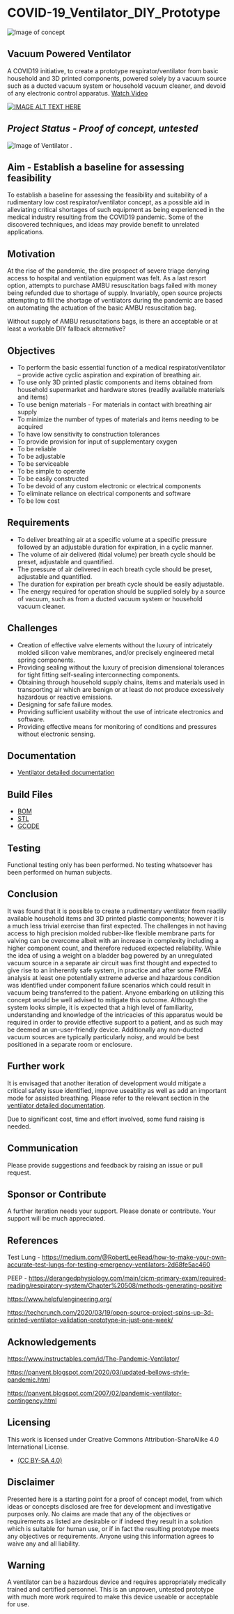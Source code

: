 # COVID-19_Ventilator_DIY_Prototype

![Image of concept](/Diagrams/ConceptOverview.png?raw=true "Optional Title")

## Vacuum Powered Ventilator 
A COVID19 initiative, to create a prototype respirator/ventilator from basic household and 3D printed components, powered solely by a vacuum source such as a ducted vacuum system or household vacuum cleaner, and devoid of any electronic control apparatus.
[Watch Video](https://www.youtube.com/watch?v=GsDeOzsM8-c&feature=youtu.be)

[![IMAGE ALT TEXT HERE](/images/Youtube_ThumbNail.png)](https://www.youtube.com/watch?v=GsDeOzsM8-c&feature=youtu.be)

## *Project Status - Proof of concept, untested*

![Image of Ventilator](/images/Ventilator_CompleteView.png?raw=true "Optional Title")
.

## Aim - Establish a baseline for assessing feasibility
To establish a baseline for assessing the feasibility and suitability of a rudimentary low cost respirator/ventilator concept, as a possible aid in alleviating critical shortages of such equipment as being experienced in the medical industry resulting from the COVID19 pandemic.
Some of the discovered techniques, and ideas may provide benefit to unrelated applications.

## Motivation
At the rise of the pandemic, the dire prospect of severe triage denying access to hospital and ventilation equipment was felt. As a last resort option, attempts to purchase AMBU resuscitation bags failed with money being refunded due to shortage of supply. Invariably, open source projects attempting to fill the shortage of ventilators during the pandemic are based on automating the actuation of the basic AMBU resuscitation bag.

Without supply of AMBU resuscitations bags, is there an acceptable or at least a workable DIY fallback alternative?


## Objectives
- To perform the basic essential function of a medical respirator/ventilator – provide active cyclic aspiration and expiration of breathing air.
- To use only 3D printed plastic components and items obtained from household supermarket and hardware stores (readily available materials and items)
- To use benign materials - For materials in contact with breathing air supply
- To minimize the number of types of materials and items needing to be acquired
- To have low sensitivity to construction tolerances
- To provide provision for input of supplementary oxygen
- To be reliable
- To be adjustable
- To be serviceable
- To be simple to operate
- To be easily constructed
- To be devoid of any custom electronic or electrical components
- To eliminate reliance on electrical components and software
- To be low cost

## Requirements
- To deliver breathing air at a specific volume at a specific pressure followed by an adjustable duration for expiration, in a cyclic manner.
- The volume of air delivered (tidal volume) per breath cycle should be preset, adjustable and quantified.
- The pressure of air delivered in each breath cycle should be preset, adjustable and quantified.
- The duration for expiration per breath cycle should be easily adjustable.
- The energy required for operation should be supplied solely by a source of vacuum, such as from a ducted vacuum system or household vacuum cleaner.

## Challenges
- Creation of effective valve elements without the luxury of intricately molded silicon valve membranes, and/or precisely engineered metal spring components.
- Providing sealing without the luxury of precision dimensional tolerances for tight fitting self-sealing interconnecting components.
- Obtaining through household supply chains, items and materials used in transporting air which are benign or at least do not produce excessively hazardous or reactive emissions.
- Designing for safe failure modes.
- Providing sufficient usability without the use of intricate electronics and software.
- Providing effective means for monitoring of conditions and pressures without electronic sensing.



## Documentation
 - [Ventilator detailed documentation](https://github.com/kaiem/COVID-19_Ventilator_DIY_Prototype/blob/master/Doc)


## Build Files
- [BOM](https://github.com/kaiem/COVID-19_Ventilator_DIY_Prototype/blob/master/BOM)
- [STL](https://github.com/kaiem/COVID-19_Ventilator_DIY_Prototype/blob/master/STL)
- [GCODE](https://github.com/kaiem/COVID-19_Ventilator_DIY_Prototype/blob/master/gcode)


## Testing
Functional testing only has been performed. No testing whatsoever has been performed on human subjects.


## Conclusion
It was found that it is possible to create a rudimentary ventilator from readily available household items and 3D printed plastic components; however it is a much less trivial exercise than first expected. The challenges in not having access to high precision molded rubber-like flexible membrane parts for valving can be overcome albeit with an increase in complexity including a higher component count, and therefore reduced expected reliability. While the idea of using a weight on a bladder bag powered by an unregulated vacuum source in a separate air circuit was first thought and expected to give rise to an inherently safe system, in practice and after some FMEA analysis at least one potentially extreme adverse and hazardous condition was identified under component failure scenarios which could result in vacuum being transferred to the patient. Anyone embarking on utilizing this concept would be well advised to mitigate this outcome. Although the system looks simple, it is expected that a high level of familiarity, understanding and knowledge of the intricacies of this apparatus would be required in order to provide effective support to a patient, and as such may be deemed an un-user-friendly device. Additionally any non-ducted vacuum sources are typically particularly noisy, and would be best positioned in a separate room or enclosure.


## Further work
It is envisaged that another iteration of development would mitigate a critical safety issue identified, improve useablity as well as add an important mode for assisted breathing. Please refer to the relevant section in the [ventilator detailed documentation](https://github.com/kaiem/COVID-19_Ventilator_DIY_Prototype/blob/master/Doc).

Due to significant cost, time and effort involved, some fund raising is needed.


## Communication
Please provide suggestions and feedback by raising an issue or pull request.


## Sponsor or Contribute
A further iteration needs your support. Please donate or contribute. Your support will be much appreciated.


## References
Test Lung - https://medium.com/@RobertLeeRead/how-to-make-your-own-accurate-test-lungs-for-testing-emergency-ventilators-2d68fe5ac460

PEEP - https://derangedphysiology.com/main/cicm-primary-exam/required-reading/respiratory-system/Chapter%20508/methods-generating-positive

https://www.helpfulengineering.org/

https://techcrunch.com/2020/03/19/open-source-project-spins-up-3d-printed-ventilator-validation-prototype-in-just-one-week/

## Acknowledgements

https://www.instructables.com/id/The-Pandemic-Ventilator/

https://panvent.blogspot.com/2020/03/updated-bellows-style-pandemic.html

https://panvent.blogspot.com/2007/02/pandemic-ventilator-contingency.html


## Licensing
This work is licensed under Creative Commons Attribution-ShareAlike 4.0 International License.
- [(CC BY-SA 4.0)](https://creativecommons.org/licenses/by-sa/4.0/)


## Disclaimer
Presented here is a starting point for a proof of concept model, from which ideas or concepts disclosed are free for development and investigative purposes only.
No claims are made that any of the objectives or requirements as listed are desirable or if indeed they result in a solution which is suitable for human use, or if in fact the resulting prototype meets any objectives or requirements.
Anyone using this information agrees to waive any and all liability.


## Warning
A ventilator can be a hazardous device and requires appropriately medically trained and certified personnel.
This is an unproven, untested prototype with much more work required to make this device useable or acceptable for use.
